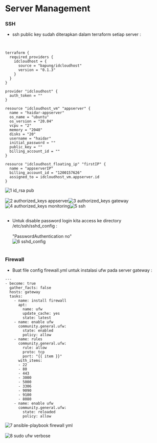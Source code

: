 # Server Management
### SSH
- ssh public key sudah diterapkan dalam terraform setiap server :<br><br>
```

terraform {
  required_providers {
    idcloudhost = {
      source = "bapung/idcloudhost"
      version = "0.1.3"
    }
  }
}

provider "idcloudhost" {
  auth_token = ""
}

resource "idcloudhost_vm" "appserver" {
  name = "haidar-appserver"
  os_name = "ubuntu"
  os_version = "20.04"
  vcpu = "2"
  memory = "2048"
  disks = "20"
  username = "haidar"
  initial_password = ""
  public_key = ""
  billing_account_id = ""
}

resource "idcloudhost_floating_ip" "firstIP" {
  name = "appserverIP"
  billing_account_id = "1200157626"
  assigned_to = idcloudhost_vm.appserver.id
}
```
![1  id_rsa pub](https://github.com/darblietz/devops17-FinalTask--M-Yusuf-Haidar-/assets/98991080/06e2aca5-8c1c-4b49-aa07-843aa2c3fb9f)<br><br>![2  authorized_keys appserver](https://github.com/darblietz/devops17-FinalTask--M-Yusuf-Haidar-/assets/98991080/e8236476-49af-4efa-b4ca-3dbcbd9ef40d)![3  authorized_keys gateway](https://github.com/darblietz/devops17-FinalTask--M-Yusuf-Haidar-/assets/98991080/b4ea3dc9-3557-4e13-86d4-f569c016d348)![4  authorized_keys monitoring](https://github.com/darblietz/devops17-FinalTask--M-Yusuf-Haidar-/assets/98991080/060ce6a7-9ad5-4763-8269-02beb051edef)![5  ssh](https://github.com/darblietz/devops17-FinalTask--M-Yusuf-Haidar-/assets/98991080/a44d137a-0692-49c9-b061-38316f9a8b4f)
<br><br>

- Untuk disable password login kita access ke directory /etc/ssh/sshd_config :<br><br>
  "PasswordAuthentication no"<br>![6  sshd_config](https://github.com/darblietz/devops17-FinalTask--M-Yusuf-Haidar-/assets/98991080/2f372ddf-6261-48fa-b785-4341f2490c3c)<br><br>

### Firewall
- Buat file config firewall.yml untuk instalasi ufw pada server gateway :
```
---
- become: true
  gather_facts: false
  hosts: gateway
  tasks:
    - name: install firewall
      apt:
        name: ufw
        update_cache: yes
        state: latest
    - name: enable ufw
      community.general.ufw:
        state: enabled
        policy: allow
    - name: rules
      community.general.ufw:
        rule: allow
        proto: tcp
        port: "{{ item }}"
      with_items:
      - 22
      - 80
      - 443
      - 3000
      - 5000
      - 3306
      - 9090
      - 9100
      - 8080
    - name: enable ufw
      community.general.ufw:
        state: reloaded
        policy: allow
```
![7  ansible-playbook firewall yml](https://github.com/darblietz/devops17-FinalTask--M-Yusuf-Haidar-/assets/98991080/26e9c296-004d-4883-9905-da2ccb96b312)<br><br>![8  sudo ufw verbose](https://github.com/darblietz/devops17-FinalTask--M-Yusuf-Haidar-/assets/98991080/b071e0e8-312a-4ee0-b249-d808ce4c887c)







